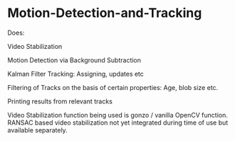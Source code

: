 # Motion-Detection-and-Tracking

Does:

Video Stabilization

Motion Detection via Background Subtraction

Kalman Filter Tracking: Assigning, updates etc

Filtering of Tracks on the basis of certain properties: Age, blob size etc.

Printing results from relevant tracks

Video Stabilization function being used is gonzo / vanilla OpenCV function. RANSAC based video stabilization not yet integrated during time of use but available separately.
